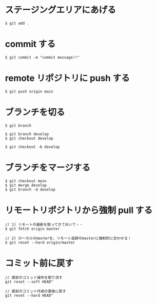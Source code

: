 # ステージングエリアにあげる

```
$ git add .
```

# commit する

```
$ git commit -m "commit message!!"
```

# remote リポジトリに push する

```
$ git push origin main
```

# ブランチを切る

```
$ git branch

$ git branch develop
$ git checkout develop

$ git checkout -b develop
```

# ブランチをマージする

```
$ git checkout main
$ git merge develop
$ git branch -d develop
```

# リモートリポジトリから強制 pull する

```
// 1) リモートの最新を取ってきておいて・・
$ git fetch origin master

// 2) ローカルのmasterを、リモート追跡のmasterに強制的に合わせる！
$ git reset --hard origin/master
```

# コミット前に戻す

```
// 直前のコミット操作を取り消す
git reset --soft HEAD^

// 直前のコミット作成の直後に戻す
git reset --hard HEAD^
```
